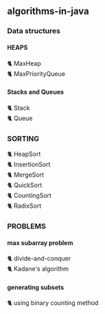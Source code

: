 ## algorithms-in-java

### Data structures
#### HEAPS
  🐈 MaxHeap  
  🐈 MaxPriorityQueue  
#### Stacks and Queues
  🐈 Stack  
  🐈 Queue  
  
### SORTING
  🐈 HeapSort  
  🐈 InsertionSort  
  🐈 MergeSort  
  🐈 QuickSort  
  🐈 CountingSort  
  🐈 RadixSort

### PROBLEMS
#### max subarray problem
  🐈 divide-and-conquer  
  🐈 Kadane's algorithm  
#### generating subsets
  🐈 using binary counting method
